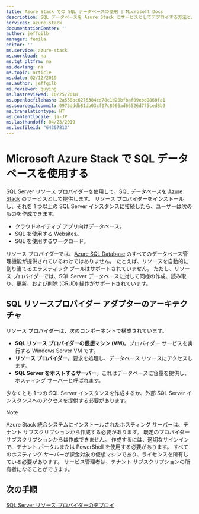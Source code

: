 ```yaml
---
title: Azure Stack での SQL データベースの使用 | Microsoft Docs
description: SQL データベースを Azure Stack にサービスとしてデプロイする方法と、SQL Server リソース プロバイダー アダプターの簡単なデプロイ手順について説明します。
services: azure-stack
documentationCenter: ''
author: jeffgilb
manager: femila
editor: ''
ms.service: azure-stack
ms.workload: na
ms.tgt_pltfrm: na
ms.devlang: na
ms.topic: article
ms.date: 02/12/2019
ms.author: jeffgilb
ms.reviewer: quying
ms.lastreviewed: 10/25/2018
ms.openlocfilehash: 2a558bc6276384cd78c1d20bfbaf09ebd9860fa1
ms.sourcegitcommit: 0973dddb81db03cf07c8966ad66526d775ced8b9
ms.translationtype: HT
ms.contentlocale: ja-JP
ms.lasthandoff: 04/23/2019
ms.locfileid: "64307813"
---
```

# <a name="use-sql-databases-on-microsoft-azure-stack"></a>Microsoft Azure Stack で SQL データベースを使用する

SQL Server リソース プロバイダーを使用して、SQL データベースを [Azure Stack](azure-stack-overview.md) のサービスとして提供します。 リソース プロバイダーをインストールし、それを 1 つ以上の SQL Server インスタンスに接続したら、ユーザーは次のものを作成できます。

- クラウドネイティブ アプリ向けデータベース。
- SQL を使用する Websites。
- SQL を使用するワークロード。

リソース プロバイダーでは、[Azure SQL Database](https://azure.microsoft.com/services/sql-database/) のすべてのデータベース管理機能が提供されているわけではありません。 たとえば、リソースを自動的に割り当てるエラスティック プールはサポートされていません。 ただし、リソース プロバイダーでは、SQL Server データベースに対して同様の作成、読み取り、更新、および削除 (CRUD) 操作がサポートされています。 

## <a name="sql-resource-provider-adapter-architecture"></a>SQL リソースプロバイダー アダプターのアーキテクチャ

リソース プロバイダーは、次のコンポーネントで構成されています。

- **SQL リソース プロバイダーの仮想マシン (VM)**。プロバイダー サービスを実行する Windows Server VM です。
- **リソース プロバイダー**。要求を処理し、データベース リソースにアクセスします。
- **SQL Server をホストするサーバー**。これはデータベースに容量を提供し、ホスティング サーバーと呼ばれます。

少なくとも 1 つの SQL Server インスタンスを作成するか、外部 SQL Server インスタンスへのアクセスを提供する必要があります。

> [!NOTE]
> Azure Stack 統合システムにインストールされたホスティング サーバーは、テナント サブスクリプションから作成する必要があります。 既定のプロバイダー サブスクリプションからは作成できません。 作成するには、適切なサインインで、テナント ポータルまたは PowerShell を使用する必要があります。 すべてのホスティング サーバーが課金対象の仮想マシンであり、ライセンスを所有している必要があります。 サービス管理者は、テナント サブスクリプションの所有者になることができます。

## <a name="next-steps"></a>次の手順

[SQL Server リソース プロバイダーのデプロイ](azure-stack-sql-resource-provider-deploy.md)
